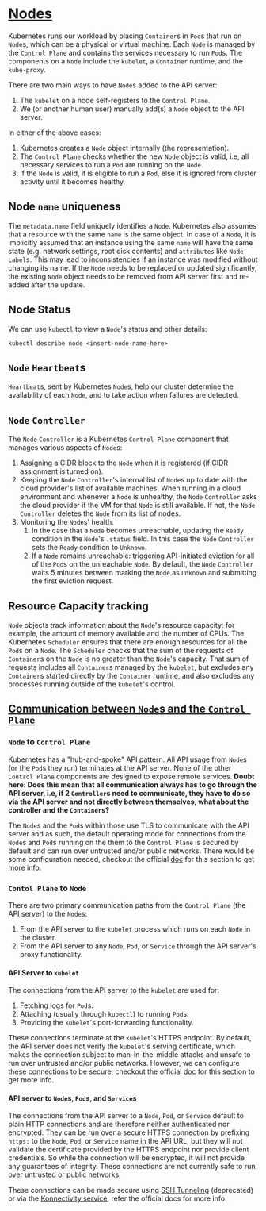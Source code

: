 # [Nodes](https://kubernetes.io/docs/concepts/architecture/nodes/)

Kubernetes runs our workload by placing `Container`s in `Pod`s that run on
`Node`s, which can be a physical or virtual machine. Each `Node` is managed by
the `Control Plane` and contains the services necessary to run `Pod`s. The
components on a `Node` include the `kubelet`, a `Container` runtime, and the
`kube-proxy`.

There are two main ways to have `Node`s added to the API server:
1. The `kubelet` on a node self-registers to the `Control Plane`.
2. We (or another human user) manually add(s) a `Node` object to the API
   server.

In either of the above cases:
1. Kubernetes creates a `Node` object internally (the representation).
2. The `Control Plane` checks whether the new `Node` object is valid, i.e, all
   necessary services to run a `Pod` are running on the `Node`.
3. If the `Node` is valid, it is eligible to run a `Pod`, else it is ignored
   from cluster activity until it becomes healthy.

## Node `name` uniqueness

The `metadata.name` field uniquely identifies a `Node`. Kubernetes also assumes
that a resource with the same `name` is the same object. In case of a `Node`,
it is implicitly assumed that an instance using the same `name` will have the
same state (e.g. network settings, root disk contents) and `attributes` like 
`Node` `Label`s. This may lead to inconsistencies if an instance was modified
without changing its name. If the `Node` needs to be replaced or updated
significantly, the existing `Node` object needs to be removed from API server
first and re-added after the update.

## Node Status

We can use `kubectl` to view a `Node`'s status and other details:
```
kubectl describe node <insert-node-name-here>
```

## `Node` `Heartbeat`s

`Heartbeat`s, sent by Kubernetes `Node`s, help our cluster determine the
availability of each `Node`, and to take action when failures are detected.

## `Node` `Controller`

The `Node` `Controller` is a Kubernetes `Control Plane` component that manages
various aspects of `Node`s:
1. Assigning a CIDR block to the `Node` when it is registered (if CIDR 
   assignment is turned on).
2. Keeping the `Node` `Controller`'s internal list of `Node`s up to date with
   the cloud provider's list of available machines. When running in a cloud environment and whenever a `Node` is unhealthy, the `Node` `Controller` asks
   the cloud provider if the VM for that `Node` is still available. If not, the
   `Node` `Controller` deletes the `Node` from its list of nodes.
3. Monitoring the `Node`s' health.
   1. In the case that a `Node` becomes unreachable, updating the `Ready`
      condition in the `Node`'s `.status` field. In this case the `Node`
      `Controller` sets the `Ready` condition to `Unknown`.
   2. If a `Node` remains unreachable: triggering API-initiated eviction for
      all of the `Pod`s on the unreachable `Node`. By default, the `Node`
      `Controller` waits 5 minutes between marking the `Node` as `Unknown`
      and submitting the first eviction request.

## Resource Capacity tracking

`Node` objects track information about the `Node`'s resource capacity: for
example, the amount of memory available and the number of CPUs. The Kubernetes
`Scheduler` ensures that there are enough resources for all the `Pod`s on a
`Node`. The `Scheduler` checks that the sum of the requests of `Container`s on
the `Node` is no greater than the `Node`'s capacity. That sum of requests
includes all `Container`s managed by the `kubelet`, but excludes any
`Container`s started directly by the `Container` runtime, and also excludes
any processes running outside of the `kubelet`'s control.

## [Communication between `Node`s and the `Control Plane`](https://kubernetes.io/docs/concepts/architecture/control-plane-node-communication/)

### `Node` to `Control Plane`

Kubernetes has a "hub-and-spoke" API pattern. All API usage from `Node`s
(or the `Pod`s they run) terminates at the API server. None of the other
`Control Plane` components are designed to expose remote services.
**Doubt here: Does this mean that all communication always has to go through
the API server, i.e, if 2 `Controller`s need to communicate, they have to do
so via the API server and not directly between themselves, what about the
controller and the `Container`s?**

The `Node`s and the `Pod`s within those use TLS to communicate with the API
server and as such, the default operating mode for connections from the
`Node`s and `Pod`s running on the them to the `Control Plane` is secured by
default and can run over untrusted and/or public networks. There would be some
configuration needed, checkout the official [doc](https://kubernetes.io/docs/concepts/architecture/control-plane-node-communication/#node-to-control-plane) for this section to get more info.

### `Contol Plane` to `Node`

There are two primary communication paths from the `Control Plane` (the 
API server) to the `Node`s:
1. From the API server to the `kubelet` process which runs on each `Node` in
   the cluster.
2. From the API server to any `Node`, `Pod`, or `Service` through the API
   server's proxy functionality.

#### API Server to `kubelet`

The connections from the API server to the `kubelet` are used for:
1. Fetching logs for `Pod`s.
2. Attaching (usually through `kubectl`) to running `Pod`s.
3. Providing the `kubelet`'s port-forwarding functionality.

These connections terminate at the `kubelet`'s HTTPS endpoint. By default, the
API server does not verify the `kubelet`'s serving certificate, which makes the
connection subject to man-in-the-middle attacks and unsafe to run over
untrusted and/or public networks. However, we can configure these connections
to be secure, checkout the official [doc](https://kubernetes.io/docs/concepts/architecture/control-plane-node-communication/#control-plane-to-node) for this section to get more info.

#### API server to `Node`s, `Pod`s, and `Service`s

The connections from the API server to a `Node`, `Pod`, or `Service` default
to plain HTTP connections and are therefore neither authenticated nor
encrypted. They can be run over a secure HTTPS connection by prefixing
`https:` to the `Node`, `Pod`, or `Service` name in the API URL, but they will
not validate the certificate provided by the HTTPS endpoint nor provide client
credentials. So while the connection will be encrypted, it will not provide any
guarantees of integrity. These connections are not currently safe to run over
untrusted or public networks.

These connections can be made secure using [SSH Tunneling](https://kubernetes.io/docs/concepts/architecture/control-plane-node-communication/#ssh-tunnels)
(deprecated) or via the [Konnectivity service](https://kubernetes.io/docs/concepts/architecture/control-plane-node-communication/#konnectivity-service), refer the
official docs for more info.

